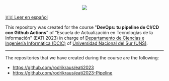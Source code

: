 <p align="center"><img src="assets/banner.png"></img></p>

[🇪🇸 Leer en español](README_ES.md)

This repository was created for the course "**DevOps: tu pipeline de CI/CD con Github Actions**" of "Escuela de Actualización en Tecnologías de la Información" (EATI 2023) in charge of [Departamento de Ciencias e Ingeniería Informática (DCIC)](https://cs.uns.edu.ar/) of [Universidad Nacional del Sur (UNS)](https://uns.edu.ar/).

___

The repositories that we have created during the course are the following:
- https://github.com/rodrikraus/eati2023
- https://github.com/rodrikraus/eati2023-Pipeline
